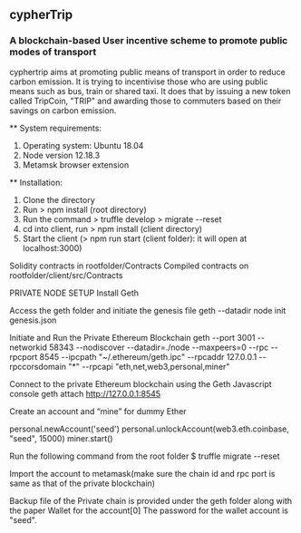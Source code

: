 ## cypherTrip

### A blockchain-based User incentive scheme to promote public modes of transport

cyphertrip aims at promoting public means of transport in order to reduce carbon emission. It is trying to incentivise those who are using public means such as bus, train or shared taxi. It does that by issuing a new token called TripCoin, "TRIP" and awarding those to commuters based on their savings on carbon emission.

** System requirements:
1. Operating system: Ubuntu 18.04
2. Node version 12.18.3
3. Metamsk browser extension

** Installation:
1. Clone the directory
2. Run > npm install (root directory) 
3. Run the command > truffle develop > migrate --reset
3. cd into client, run > npm install (client directory) 
4. Start the client (> npm run start (client folder): 
it will open at localhost:3000)


Solidity contracts in rootfolder/Contracts
Compiled contracts on rootfolder/client/src/Contracts

PRIVATE NODE SETUP
Install Geth

Access the geth folder and initiate the genesis file geth --datadir node init genesis.json

Initiate and Run the Private Ethereum Blockchain
geth --port 3001 --networkid 58343 --nodiscover --datadir=./node --maxpeers=0 --rpc --rpcport 8545 --ipcpath "~/.ethereum/geth.ipc" --rpcaddr 127.0.0.1 --rpccorsdomain "*" --rpcapi "eth,net,web3,personal,miner"

Connect to the private Ethereum blockchain using the Geth Javascript console geth attach http://127.0.0.1:8545

Create an account and “mine” for dummy Ether

personal.newAccount('seed') personal.unlockAccount(web3.eth.coinbase, "seed", 15000)
miner.start()

Run the following command from the root folder $ truffle migrate --reset

Import the account to metamask(make sure the chain id and rpc port is same as that of the private blockchain)

Backup file of the Private chain is provided under the geth folder along with the paper Wallet for the account[0] The password for the wallet account is "seed".
